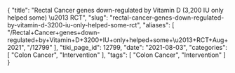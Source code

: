 {
    "title": "Rectal  Cancer genes  down-regulated by Vitamin D (3,200 IU only helped some) \u2013 RCT",
    "slug": "rectal-cancer-genes-down-regulated-by-vitamin-d-3200-iu-only-helped-some-rct",
    "aliases": [
        "/Rectal+Cancer+genes+down-regulated+by+Vitamin+D+3200+IU+only+helped+some+\u2013+RCT+Aug+2021",
        "/12799"
    ],
    "tiki_page_id": 12799,
    "date": "2021-08-03",
    "categories": [
        "Colon Cancer",
        "Intervention"
    ],
    "tags": [
        "Colon Cancer",
        "Intervention"
    ]
}